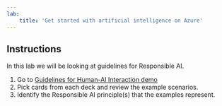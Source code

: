 ```yaml
---
lab:
    title: 'Get started with artificial intelligence on Azure'
---
```


## Instructions
In this lab we will be looking at guidelines for Responsible AI.

1.	Go to [Guidelines for Human-AI Interaction demo](https://aka.ms/hci-demo)
2.	Pick cards from each deck and review the example scenarios.
3.	Identify the Responsible AI principle(s) that the examples represent.
